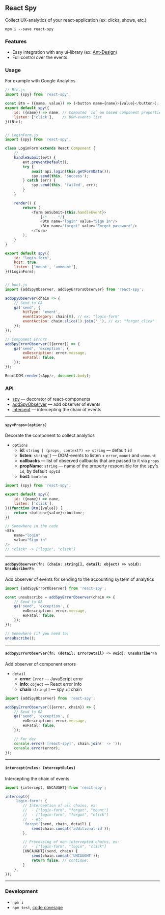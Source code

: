 React Spy
---------
Collect UX-analytics of your react-application (ex: clicks, shows, etc.)

```
npm i --save react-spy
```

### Features
 - Easy integration with any ui-library (ex: [Ant-Design](./examples/antd/))
 - Full control over the events


### Usage
For example with Google Analytics

```js
// Btn.js
import {spy} from 'react-spy';

const Btn = ({name, value}) => (<button name={name}>{value}</button>);
export default spy({
	id: ({name}) => name, // Computed `id` on based component properties
	listen: ['click'],    // DOM-events list
})(Btn);


// LoginForm.js
import {spy} from 'react-spy';

class LoginForm extends React.Component {
	// ...
	handleSubmit(evt) {
		evt.preventDefault();
		try {
			await api.login(this.getFormData());
			spy.send(this, 'success');
		} catch (err) {
			spy.send(this, 'failed', err);
		}
	}

	render() {
		return (
			<form onSubmit={this.handleEvent}>
				{/* ... */}
				<Btn name="login" value="Sign In"/>
				<Btn name="forgot" value="Forgot password"/>
			</form>
		);
	}
}

export default spy({
	id: "login-form",
	host: true,
	listen: ['mount', 'unmount'],
})(LoginForm);


// boot.js
import {addSpyObserver, addSpyErrorsObserver} from 'react-spy';

addSpyObserver(chain => {
	// Send to GA
	ga('send', {
		hitType: 'event',
		eventCategory: chain[0], // ex: "login-form"
		eventAction: chain.slice(1).join('_'), // ex: "forgot_click"
	});
});

// Component Errors
addSpyErrorObserver(({error}) => {
	ga('send', 'exception', {
		exDescription: error.message,
		exFatal: false,
	});
});

ReactDOM.render(<App/>, document.body);
```


### API
 - [spy](#spy) — decorator of react-components
 - [addSpyObserver](#addSpyObserver) — add observer of events
 - [intercept](#intercept) — intercepting the chain of events

---

<a name="spy"></a>
#### `spy<Props>(options)`
Decorate the component to collect analytics

 - `options`
   - **id**: `string | (props, context?) => string` — default `id`
   - **listen**: `string[]` — DOM-events to listen + `error`, `mount` and `unmount`
   - **callbacks** — list of observed callbacks that are passed to it via `props`
   - **propName**: `string` — name of the property responsible for the spy's `id`, by default` spyId`
   - **host**: `boolean`

```js
import {spy} from 'react-spy';

export default spy({
	id: ({name}) => name,
	listen: ['click'],
})(function Btn({value}) {
	return <button>{value}</button>;
})

// Somewhere in the code
<Btn
	name="login"
	value="Sign in"
/>
// *click* -> ["login", "click"]
```

---

<a name="addSpyObserver"></a>
#### `addSpyObserver(fn: (chain: string[], detail: object) => void): UnsubsriberFn`
Add observer of events for sending to the accounting system of analytics

```ts
import {addSpyErrorObserver} from 'react-spy';

const unsubscribe = addSpyErrorObserver(chain => {
	// Send to GA
	ga('send', 'exception', {
		exDescription: error.message,
		exFatal: false,
	});
});

// Somewhere (if you need to)
unsubscribe();
```

---

<a name="addSpyErrorObserver"></a>
#### `addSpyErrorObserver(fn: (detail: ErrorDetail) => void): UnsubsriberFn`
Add observer of component errors

 - `detail`
   - **error**: `Error` — JavaScript error
   - **info**: `object` — React error info
   - **chain** `string[]` — spy `id` chain

```ts
import {addSpyObserver} from 'react-spy';

addSpyErrorObserver(({error, chain}) => {
	// Send to GA
	ga('send', 'exception', {
		exDescription: error.message,
		exFatal: false,
	});

	// For dev
	console.error('[react-spy]', chain.join(' -> '));
	console.error(error);
});
```

---

<a name="intercept"></a>
#### `intercept(rules: InterceptRules)`
Intercepting the chain of events

```ts
import {intercept, UNCAUGHT} from 'react-spy';

intercept({
	'login-form': {
		// Interception of all chains, ex:
		//  - ["login-form", "forgot", "mount"]
		//  - ["login-form", "forgot", "click"]
		//  - etc
		'forgot'(send, chain, detail) {
			send(chain.concat('additional-id'));
		},

		// Processing of non-intercepted chains, ex:
		//  - ["login-form", "login", "click"]
		[UNCAUGHT](send, chain) {
			send(chain.concat('UNCAUGHT'));
			return false; // continue;
		}
	},
});
```

---


### Development

 - `npm i`
 - `npm test`, [code coverage](./coverage/lcov-report/index.html)
